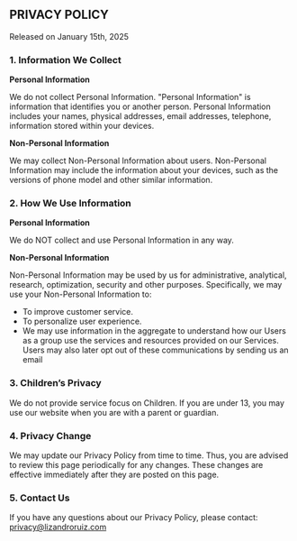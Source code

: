 ## PRIVACY POLICY
Released on January 15th, 2025

### 1. Information We Collect
**Personal Information**

We do not collect Personal Information. "Personal Information" is information that identifies you or another person. Personal Information includes your names, physical addresses, email addresses, telephone, information stored within your devices.

**Non-Personal Information**

We may collect Non-Personal Information about users. Non-Personal Information may include the information about your devices, such as the versions of phone model and other similar information.

### 2. How We Use Information
**Personal Information**

We do NOT collect and use Personal Information in any way.

**Non-Personal Information**

Non-Personal Information may be used by us for administrative, analytical, research, optimization, security and other purposes. Specifically, we may use your Non-Personal Information to:

+ To improve customer service.
+ To personalize user experience.
+ We may use information in the aggregate to understand how our Users as a group use the services and resources provided on our Services. Users may also later opt out of these communications by sending us an email

### 3. Children’s Privacy
We do not provide service focus on Children. If you are under 13, you may use our website when you are with a parent or guardian.

### 4. Privacy Change
We may update our Privacy Policy from time to time. Thus, you are advised to review this page periodically for any changes. These changes are effective immediately after they are posted on this page.

### 5. Contact Us
If you have any questions about our Privacy Policy, please contact: privacy@lizandroruiz.com
